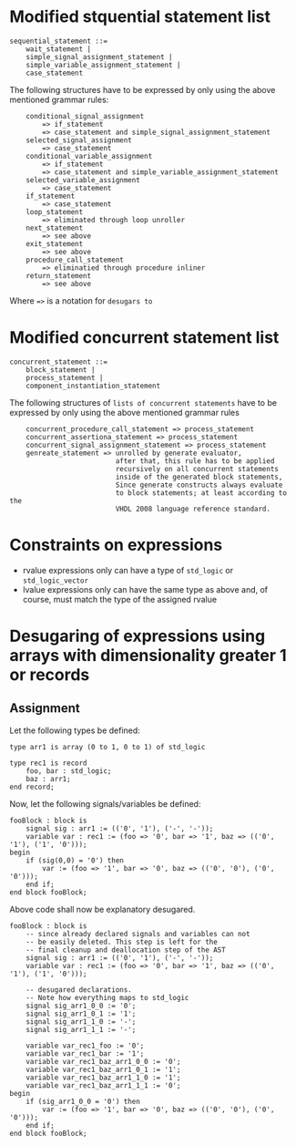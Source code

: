 # Modified stquential statement list

```
sequential_statement ::= 
    wait_statement |
    simple_signal_assignment_statement |
    simple_variable_assignment_statement |
    case_statement
```

The following structures have to be expressed
by only using the above mentioned grammar rules:

```
    conditional_signal_assignment 
        => if_statement 
        => case_statement and simple_signal_assignment_statement
    selected_signal_assignment 
        => case_statement
    conditional_variable_assignment 
        => if_statement 
        => case_statement and simple_variable_assignment_statement
    selected_variable_assignment 
        => case_statement
    if_statement 
        => case_statement
    loop_statement 
        => eliminated through loop unroller
    next_statement 
        => see above
    exit_statement 
        => see above
    procedure_call_statement 
        => eliminatied through procedure inliner
    return_statement 
        => see above
```
Where `=>` is a notation for `desugars to`

# Modified concurrent statement list

```
concurrent_statement ::=
    block_statement |
    process_statement |
    component_instantiation_statement
```

The following structures of `lists of concurrent statements` have
to be expressed by only using the above mentioned grammar rules

```
    concurrent_procedure_call_statement => process_statement
    concurrent_assertiona_statement => process_statement
    concurrent_signal_assignment_statement => process_statement
    genreate_statement => unrolled by generate evaluator, 
                          after that, this rule has to be applied
                          recursively on all concurrent statements
                          inside of the generated block statements, 
                          Since generate constructs always evaluate
                          to block statements; at least according to the
                          VHDL 2008 language reference standard.

```

# Constraints on expressions

- rvalue expressions only can have a type of `std_logic` or `std_logic_vector`
- lvalue expressions only can have the same type as above and, of course, must
  match the type of the assigned rvalue

# Desugaring of expressions using arrays with dimensionality greater 1 or records
## Assignment

Let the following types be defined:

```
type arr1 is array (0 to 1, 0 to 1) of std_logic

type rec1 is record
    foo, bar : std_logic;
    baz : arr1;
end record;
```

Now, let the following signals/variables be defined:

```
fooBlock : block is
    signal sig : arr1 := (('0', '1'), ('-', '-'));
    variable var : rec1 := (foo => '0', bar => '1', baz => (('0', '1'), ('1', '0')));
begin
    if (sig(0,0) = '0') then
        var := (foo => '1', bar => '0', baz => (('0', '0'), ('0', '0')));
    end if;
end block fooBlock;
```

Above code shall now be explanatory desugared.

```
fooBlock : block is
    -- since already declared signals and variables can not
    -- be easily deleted. This step is left for the 
    -- final cleanup and deallocation step of the AST
    signal sig : arr1 := (('0', '1'), ('-', '-'));
    variable var : rec1 := (foo => '0', bar => '1', baz => (('0', '1'), ('1', '0')));
    
    -- desugared declarations. 
    -- Note how everything maps to std_logic
    signal sig_arr1_0_0 := '0';
    signal sig_arr1_0_1 := '1';
    signal sig_arr1_1_0 := '-';
    signal sig_arr1_1_1 := '-';

    variable var_rec1_foo := '0';
    variable var_rec1_bar := '1';
    variable var_rec1_baz_arr1_0_0 := '0';
    variable var_rec1_baz_arr1_0_1 := '1';
    variable var_rec1_baz_arr1_1_0 := '1';
    variable var_rec1_baz_arr1_1_1 := '0';
begin
    if (sig_arr1_0_0 = '0') then
        var := (foo => '1', bar => '0', baz => (('0', '0'), ('0', '0')));
    end if;
end block fooBlock;
```
